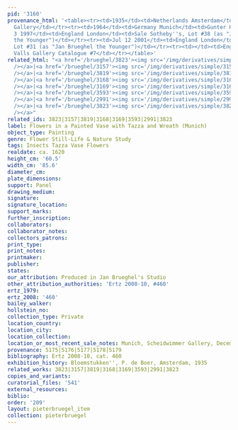 ```yaml
---
pid: '3160'
provenance_html: '<table><tr><td>1935</td><td>Netherlands Amsterdam</td><td>de Boer
  Gallery</td></tr><tr><td>1964</td><td>Germany Munich</td><td>Gunter Henle</td></tr><tr><td>Dec
  3 1997</td><td>England London</td><td>Sale Sotheby''s, Lot #38 (as "Jan Brueghel
  the Younger")</td></tr><tr><td>Jul 12 2001</td><td>England London</td><td>Sale Sotheby''s
  Lot #31 (as "Jan Brueghel the Younger")</td></tr><tr><td></td><td>England London</td><td>Rafael
  Valls Gallery Catalogue #7</td></tr></table>'
related_html: "<a href='/brueghel/3823'><img src='/img/derivatives/simple/3823/thumbnail.jpg'
  /></a>|<a href='/brueghel/3157'><img src='/img/derivatives/simple/3157/thumbnail.jpg'
  /></a>|<a href='/brueghel/3819'><img src='/img/derivatives/simple/3819/thumbnail.jpg'
  /></a>|<a href='/brueghel/3168'><img src='/img/derivatives/simple/3168/thumbnail.jpg'
  /></a>|<a href='/brueghel/3169'><img src='/img/derivatives/simple/3169/thumbnail.jpg'
  /></a>|<a href='/brueghel/3593'><img src='/img/derivatives/simple/3593/thumbnail.jpg'
  /></a>|<a href='/brueghel/2991'><img src='/img/derivatives/simple/2991/thumbnail.jpg'
  /></a>|<a href='/brueghel/3823'><img src='/img/derivatives/simple/3823/thumbnail.jpg'
  /></a>"
related_ids: 3823|3157|3819|3168|3169|3593|2991|3823
label: Flowers in a Painted Vase with Tazza and Wreath (Munich)
object_type: Painting
genre: Flower Still-Life & Nature Study
tags: Insects Tazza Vase Flowers
realdate: ca. 1620
height_cm: '60.5'
width_cm: '85.6'
diameter_cm:
plate_dimensions:
support: Panel
drawing_medium:
signature:
signature_location:
support_marks:
further_inscription:
collaborators:
collaborator_notes:
collectors_patrons:
print_type:
print_notes:
printmaker:
publisher:
states:
our_attribution: Produced in Jan Brueghel's Studio
other_attribution_authorities: 'Ertz 2008-10, #460'
ertz_1979:
ertz_2008: '460'
bailey_walker:
hollstein_no:
collection_type: Private
location_country:
location_city:
location_collection:
location_or_most_recent_sale_notes: Munich, Scheidwimmer Gallery, December 2002
provenance: 5175|5176|5177|5178|5179
bibliography: Ertz 2008-10, cat. 460
exhibition_history: Bloemstukken'', P. de Boer, Amsterdam, 1935
related_works: 3823|3157|3819|3168|3169|3593|2991|3823
copies_and_variants:
curatorial_files: '541'
external_resources:
biblio:
order: '209'
layout: pieterbruegel_item
collection: pieterbruegel
---
```

